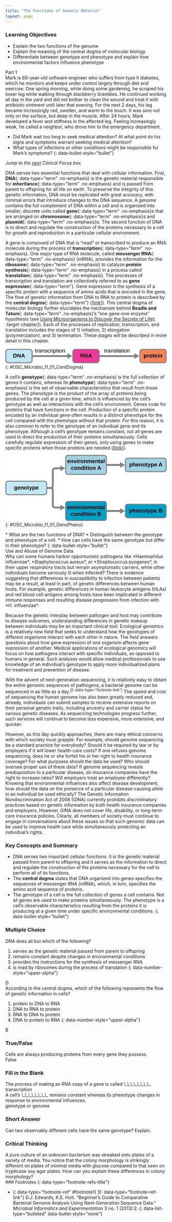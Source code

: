 ```yaml
---
title: "The Functions of Genetic Material"
layout: page
---
```



### Learning Objectives

* Explain the two functions of the genome
* Explain the meaning of the central dogma of molecular biology
* Differentiate between genotype and phenotype and explain how environmental factors influence phenotype

<div data-type="note" class="microbiology clinical-focus-opener" markdown="1">
<div data-type="title">
Part 1
</div>
Mark is 60-year-old software engineer who suffers from type II diabetes, which he monitors and keeps under control largely through diet and exercise. One spring morning, while doing some gardening, he scraped his lower leg while walking through blackberry brambles. He continued working all day in the yard and did not bother to clean the wound and treat it with antibiotic ointment until later that evening. For the next 2 days, his leg became increasingly red, swollen, and warm to the touch. It was sore not only on the surface, but deep in the muscle. After 24 hours, Mark developed a fever and stiffness in the affected leg. Feeling increasingly weak, he called a neighbor, who drove him to the emergency department.

* Did Mark wait too long to seek medical attention? At what point do his signs and symptoms warrant seeking medical attention?
* What types of infections or other conditions might be responsible for Mark’s symptoms?
{: data-bullet-style="bullet"}

*Jump to the [next](/m58842#fs-id1167663965745) Clinical Focus box.*

</div>

DNA serves two essential functions that deal with cellular information. First, **DNA**{: data-type="term" .no-emphasis} is the genetic material responsible for **inheritance**{: data-type="term" .no-emphasis} and is passed from parent to offspring for all life on earth. To preserve the integrity of this genetic information, DNA must be replicated with great accuracy, with minimal errors that introduce changes to the DNA sequence. A genome contains the full complement of DNA within a cell and is organized into smaller, discrete units called **gene**{: data-type="term" .no-emphasis}s that are arranged on **chromosome**{: data-type="term" .no-emphasis}s and **plasmid**{: data-type="term" .no-emphasis}s. The second function of DNA is to direct and regulate the construction of the proteins necessary to a cell for growth and reproduction in a particular cellular environment.

A gene is composed of DNA that is “read” or transcribed to produce an RNA molecule during the process of **transcription**{: data-type="term" .no-emphasis}. One major type of RNA molecule, called **messenger RNA**{: data-type="term" .no-emphasis} (mRNA), provides the information for the **ribosome**{: data-type="term" .no-emphasis} to catalyze **protein synthesis**{: data-type="term" .no-emphasis} in a process called **translation**{: data-type="term" .no-emphasis}. The processes of transcription and translation are collectively referred to as **gene expression**{: data-type="term"}. Gene expression is the synthesis of a specific protein with a sequence of amino acids that is encoded in the gene. The flow of genetic information from DNA to RNA to protein is described by the **central dogma**{: data-type="term"} ([\[link\]](#OSC_Microbio_11_01_CentDogma)). This central dogma of molecular biology further elucidates the mechanism behind **Beadle and Tatum**{: data-type="term" .no-emphasis}’s “one gene-one enzyme” hypothesis (see [Using Microorganisms to Discover the Secrets of Life](/m58835){: .target-chapter}). Each of the processes of replication, transcription, and translation includes the stages of 1) initiation, 2) elongation (polymerization), and 3) termination. These stages will be described in more detail in this chapter.

 ![Diagram showing DNA with an arrow (labeled transcription) pointing to RNA. An arrow from RNA to proteins is labeled translation.](../resources/OSC_Microbio_11_01_CentDogma.jpg "The central dogma states that DNA encodes messenger RNA, which, in turn, encodes protein."){: #OSC_Microbio_11_01_CentDogma}

A cell’s **genotype**{: data-type="term" .no-emphasis} is the full collection of genes it contains, whereas its **phenotype**{: data-type="term" .no-emphasis} is the set of observable characteristics that result from those genes. The phenotype is the product of the array of proteins being produced by the cell at a given time, which is influenced by the cell’s genotype as well as interactions with the cell’s environment. Genes code for proteins that have functions in the cell. Production of a specific protein encoded by an individual gene often results in a distinct phenotype for the cell compared with the phenotype without that protein. For this reason, it is also common to refer to the genotype of an individual gene and its phenotype. Although a cell’s genotype remains constant, not all genes are used to direct the production of their proteins simultaneously. Cells carefully regulate expression of their genes, only using genes to make specific proteins when those proteins are needed ([\[link\]](#OSC_Microbio_11_01_GenoPheno)).

 ![A diagram starting with genotype. An arrow from genotype splits to point to environmental condition A and environmental condition B. An arrow from environmental condition A points to phenotype A. An arrow from environmental condition B points to phenotype B.](../resources/OSC_Microbio_11_01_GenoPheno.jpg "Phenotype is determined by the specific genes within a genotype that are expressed under specific conditions. Although multiple cells may have the same genotype, they may exhibit a wide range of phenotypes resulting from differences in patterns of gene expression in response to different environmental conditions."){: #OSC_Microbio_11_01_GenoPheno}

<div data-type="note" class="microbiology check-your-understanding" markdown="1">
* What are the two functions of DNA?
* Distinguish between the genotype and phenotype of a cell.
* How can cells have the same genotype but differ in their phenotype?
{: data-bullet-style="bullet"}

</div>

<div data-type="note" class="microbiology eye-on-ethics" markdown="1">
<div data-type="title">
Use and Abuse of Genome Data
</div>
Why can some humans harbor opportunistic pathogens like *Haemophilus influenzae*, *Staphylococcus aureus*, or *Streptococcus pyogenes*, in their upper respiratory tracts but remain asymptomatic carriers, while other individuals become seriously ill when infected? There is evidence suggesting that differences in susceptibility to infection between patients may be a result, at least in part, of genetic differences between human hosts. For example, genetic differences in human leukocyte antigens (HLAs) and red blood cell antigens among hosts have been implicated in different immune responses and resulting disease progression from infection with *H. influenzae*.

Because the genetic interplay between pathogen and host may contribute to disease outcomes, understanding differences in genetic makeup between individuals may be an important clinical tool. Ecological genomics is a relatively new field that seeks to understand how the genotypes of different organisms interact with each other in nature. The field answers questions about how gene expression of one organism affects gene expression of another. Medical applications of ecological genomics will focus on how pathogens interact with specific individuals, as opposed to humans in general. Such analyses would allow medical professionals to use knowledge of an individual’s genotype to apply more individualized plans for treatment and prevention of disease.

With the advent of next-generation sequencing, it is relatively easy to obtain the entire genomic sequences of pathogens; a bacterial genome can be sequenced in as little as a day.<sup data-type="footnote-number" id="footnote-ref1">[1](#footnote1){: data-type="footnote-link"}</sup> The speed and cost of sequencing the human genome has also been greatly reduced and, already, individuals can submit samples to receive extensive reports on their personal genetic traits, including ancestry and carrier status for various genetic diseases. As sequencing technologies progress further, such services will continue to become less expensive, more extensive, and quicker.

However, as this day quickly approaches, there are many ethical concerns with which society must grapple. For example, should genome sequencing be a standard practice for everybody? Should it be required by law or by employers if it will lower health-care costs? If one refuses genome sequencing, does he or she forfeit his or her right to health insurance coverage? For what purposes should the data be used? Who should oversee proper use of these data? If genome sequencing reveals predisposition to a particular disease, do insurance companies have the right to increase rates? Will employers treat an employee differently? Knowing that environmental influences also affect disease development, how should the data on the presence of a particular disease-causing allele in an individual be used ethically? The Genetic Information Nondiscrimination Act of 2008 (GINA) currently prohibits discriminatory practices based on genetic information by both health insurance companies and employers. However, GINA does not cover life, disability, or long-term care insurance policies. Clearly, all members of society must continue to engage in conversations about these issues so that such genomic data can be used to improve health care while simultaneously protecting an individual’s rights.

</div>

### Key Concepts and Summary

* DNA serves two important cellular functions: It is the genetic material passed from parent to offspring and it serves as the information to direct and regulate the construction of the proteins necessary for the cell to perform all of its functions.
* The **central dogma** states that DNA organized into genes specifies the sequences of messenger RNA (mRNA), which, in turn, specifies the amino acid sequence of proteins.
* The genotype of a cell is the full collection of genes a cell contains. Not all genes are used to make proteins simultaneously. The phenotype is a cell’s observable characteristics resulting from the proteins it is producing at a given time under specific environmental conditions.
{: data-bullet-style="bullet"}

### Multiple Choice

<div data-type="exercise">
<div data-type="problem" markdown="1">
DNA does all but which of the following?

1.  serves as the genetic material passed from parent to offspring
2.  remains constant despite changes in environmental conditions
3.  provides the instructions for the synthesis of messenger RNA
4.  is read by ribosomes during the process of translation
{: data-number-style="upper-alpha"}

</div>
<div data-type="solution" markdown="1">
D

</div>
</div>

<div data-type="exercise">
<div data-type="problem" markdown="1">
According to the central dogma, which of the following represents the flow of genetic information in cells?

1.  protein to DNA to RNA
2.  DNA to RNA to protein
3.  RNA to DNA to protein
4.  DNA to protein to RNA
{: data-number-style="upper-alpha"}

</div>
<div data-type="solution" markdown="1">
B

</div>
</div>

### True/False

<div data-type="exercise">
<div data-type="problem" markdown="1">
Cells are always producing proteins from every gene they possess.

</div>
<div data-type="solution" markdown="1">
False

</div>
</div>

### Fill in the Blank

<div data-type="exercise">
<div data-type="problem" markdown="1">
The process of making an RNA copy of a gene is called \_\_\_\_\_\_\_\_.

</div>
<div data-type="solution" markdown="1">
transcription

</div>
</div>

<div data-type="exercise">
<div data-type="problem" markdown="1">
A cell’s \_\_\_\_\_\_\_\_ remains constant whereas its phenotype changes in response to environmental influences.

</div>
<div data-type="solution" markdown="1">
genotype or genome

</div>
</div>

### Short Answer

<div data-type="exercise">
<div data-type="problem" markdown="1">
Can two observably different cells have the same genotype? Explain.

</div>
</div>

### Critical Thinking

<div data-type="exercise">
<div data-type="problem" markdown="1">
A pure culture of an unknown bacterium was streaked onto plates of a variety of media. You notice that the colony morphology is strikingly different on plates of minimal media with glucose compared to that seen on trypticase soy agar plates. How can you explain these differences in colony morphology?

</div>
</div>

<div data-type="footnote-refs" markdown="1">
### Footnotes
{: data-type="footnote-refs-title"}

* {: data-type="footnote-ref" #footnote1} [1](#footnote-ref1){: data-type="footnote-ref-link"} <span data-type="footnote-ref-content">D.J. Edwards, K.E. Holt. “Beginner’s Guide to Comparative Bacterial Genome Analysis Using Next-Generation Sequence Data.” *Microbial Informatics and Experimentation* 3 no. 1 (2013):2.</span>
{: data-list-type="bulleted" data-bullet-style="none"}

</div>

